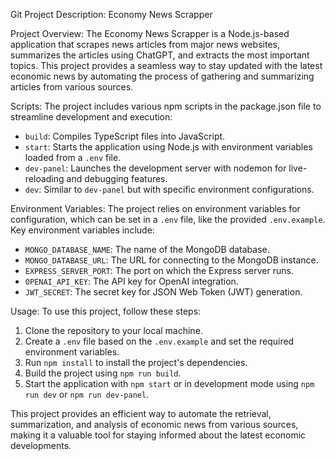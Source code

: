 Git Project Description: Economy News Scrapper

Project Overview:
The Economy News Scrapper is a Node.js-based application that scrapes news articles from major news websites, summarizes the articles using ChatGPT, and extracts the most important topics. This project provides a seamless way to stay updated with the latest economic news by automating the process of gathering and summarizing articles from various sources.

Scripts:
The project includes various npm scripts in the package.json file to streamline development and execution:

- `build`: Compiles TypeScript files into JavaScript.
- `start`: Starts the application using Node.js with environment variables loaded from a `.env` file.
- `dev-panel`: Launches the development server with nodemon for live-reloading and debugging features.
- `dev`: Similar to `dev-panel` but with specific environment configurations.

Environment Variables:
The project relies on environment variables for configuration, which can be set in a `.env` file, like the provided `.env.example`. Key environment variables include:

- `MONGO_DATABASE_NAME`: The name of the MongoDB database.
- `MONGO_DATABASE_URL`: The URL for connecting to the MongoDB instance.
- `EXPRESS_SERVER_PORT`: The port on which the Express server runs.
- `OPENAI_API_KEY`: The API key for OpenAI integration.
- `JWT_SECRET`: The secret key for JSON Web Token (JWT) generation.

Usage:
To use this project, follow these steps:

1. Clone the repository to your local machine.
2. Create a `.env` file based on the `.env.example` and set the required environment variables.
3. Run `npm install` to install the project's dependencies.
4. Build the project using `npm run build`.
5. Start the application with `npm start` or in development mode using `npm run dev` or `npm run dev-panel`.

This project provides an efficient way to automate the retrieval, summarization, and analysis of economic news from various sources, making it a valuable tool for staying informed about the latest economic developments.
